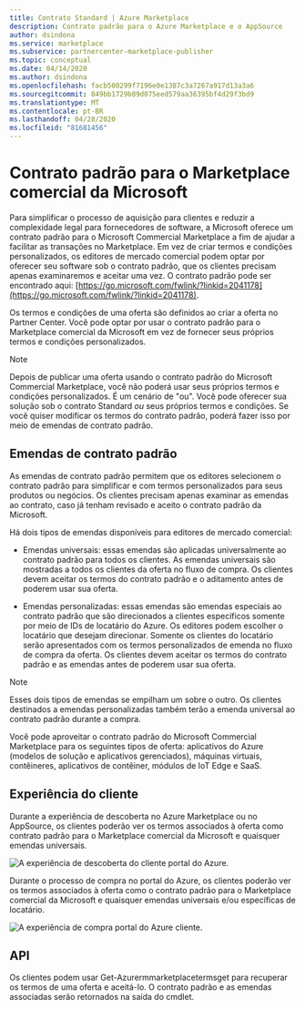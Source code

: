 ```yaml
---
title: Contrato Standard | Azure Marketplace
description: Contrato padrão para o Azure Marketplace e o AppSource
author: dsindona
ms.service: marketplace
ms.subservice: partnercenter-marketplace-publisher
ms.topic: conceptual
ms.date: 04/14/2020
ms.author: dsindona
ms.openlocfilehash: facb500299f7196e0e1387c3a7267a917d13a3a6
ms.sourcegitcommit: 849bb1729b89d075eed579aa36395bf4d29f3bd9
ms.translationtype: MT
ms.contentlocale: pt-BR
ms.lasthandoff: 04/28/2020
ms.locfileid: "81681456"
---
```

# <a name="standard-contract-for-the-microsoft-commercial-marketplace"></a>Contrato padrão para o Marketplace comercial da Microsoft

Para simplificar o processo de aquisição para clientes e reduzir a complexidade legal para fornecedores de software, a Microsoft oferece um contrato padrão para o Microsoft Commercial Marketplace a fim de ajudar a facilitar as transações no Marketplace. Em vez de criar termos e condições personalizados, os editores de mercado comercial podem optar por oferecer seu software sob o contrato padrão, que os clientes precisam apenas examinaremos e aceitar uma vez. O contrato padrão pode ser encontrado aqui: [https://go.microsoft.com/fwlink/?linkid=2041178](https://go.microsoft.com/fwlink/?linkid=2041178).

Os termos e condições de uma oferta são definidos ao criar a oferta no Partner Center. Você pode optar por usar o contrato padrão para o Marketplace comercial da Microsoft em vez de fornecer seus próprios termos e condições personalizados.

>[!Note]
>Depois de publicar uma oferta usando o contrato padrão do Microsoft Commercial Marketplace, você não poderá usar seus próprios termos e condições personalizados. É um cenário de "ou". Você pode oferecer sua solução sob o contrato Standard *ou* seus próprios termos e condições. Se você quiser modificar os termos do contrato padrão, poderá fazer isso por meio de emendas de contrato padrão.

## <a name="standard-contract-amendments"></a>Emendas de contrato padrão

As emendas de contrato padrão permitem que os editores selecionem o contrato padrão para simplificar e com termos personalizados para seus produtos ou negócios. Os clientes precisam apenas examinar as emendas ao contrato, caso já tenham revisado e aceito o contrato padrão da Microsoft.

Há dois tipos de emendas disponíveis para editores de mercado comercial:

* Emendas universais: essas emendas são aplicadas universalmente ao contrato padrão para todos os clientes. As emendas universais são mostradas a todos os clientes da oferta no fluxo de compra. Os clientes devem aceitar os termos do contrato padrão e o aditamento antes de poderem usar sua oferta.

* Emendas personalizadas: essas emendas são emendas especiais ao contrato padrão que são direcionados a clientes específicos somente por meio de IDs de locatário do Azure. Os editores podem escolher o locatário que desejam direcionar. Somente os clientes do locatário serão apresentados com os termos personalizados de emenda no fluxo de compra da oferta.  Os clientes devem aceitar os termos do contrato padrão e as emendas antes de poderem usar sua oferta.

>[!Note]
>Esses dois tipos de emendas se empilham um sobre o outro. Os clientes destinados a emendas personalizadas também terão a emenda universal ao contrato padrão durante a compra.

Você pode aproveitar o contrato padrão do Microsoft Commercial Marketplace para os seguintes tipos de oferta: aplicativos do Azure (modelos de solução e aplicativos gerenciados), máquinas virtuais, contêineres, aplicativos de contêiner, módulos de IoT Edge e SaaS.

## <a name="customer-experience"></a>Experiência do cliente

Durante a experiência de descoberta no Azure Marketplace ou no AppSource, os clientes poderão ver os termos associados à oferta como contrato padrão para o Marketplace comercial da Microsoft e quaisquer emendas universais.

![A experiência de descoberta do cliente portal do Azure.](media/marketplace-publishers-guide/azure-discovery-process.png)

Durante o processo de compra no portal do Azure, os clientes poderão ver os termos associados à oferta como o contrato padrão para o Marketplace comercial da Microsoft e quaisquer emendas universais e/ou específicas de locatário.

![A experiência de compra portal do Azure cliente.](media/marketplace-publishers-guide/azure-purchase-process.png)

## <a name="api"></a>API

Os clientes podem usar Get-Azurermmarketplacetermsget para recuperar os termos de uma oferta e aceitá-lo. O contrato padrão e as emendas associadas serão retornados na saída do cmdlet.
